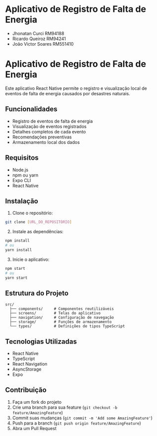 # Aplicativo de Registro de Falta de Energia
- Jhonatan Curci RM94188
- Ricardo Queiroz RM94241
- João Victor Soares RM551410

# Aplicativo de Registro de Falta de Energia

Este aplicativo React Native permite o registro e visualização local de eventos de falta de energia causados por desastres naturais.

## Funcionalidades

- Registro de eventos de falta de energia
- Visualização de eventos registrados
- Detalhes completos de cada evento
- Recomendações preventivas
- Armazenamento local dos dados

## Requisitos

- Node.js
- npm ou yarn
- Expo CLI
- React Native

## Instalação

1. Clone o repositório:

```bash
git clone [URL_DO_REPOSITÓRIO]
```

2. Instale as dependências:

```bash
npm install
# ou
yarn install
```

3. Inicie o aplicativo:

```bash
npm start
# ou
yarn start
```

## Estrutura do Projeto

```
src/
  ├── components/     # Componentes reutilizáveis
  ├── screens/        # Telas do aplicativo
  ├── navigation/     # Configuração de navegação
  ├── storage/        # Funções de armazenamento
  └── types/          # Definições de tipos TypeScript
```

## Tecnologias Utilizadas

- React Native
- TypeScript
- React Navigation
- AsyncStorage
- Expo

## Contribuição

1. Faça um fork do projeto
2. Crie uma branch para sua feature (`git checkout -b feature/AmazingFeature`)
3. Commit suas mudanças (`git commit -m 'Add some AmazingFeature'`)
4. Push para a branch (`git push origin feature/AmazingFeature`)
5. Abra um Pull Request
